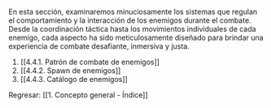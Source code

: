 
En esta sección, examinaremos minuciosamente los sistemas que regulan el comportamiento y la interacción de los enemigos durante el combate. Desde la coordinación táctica hasta los movimientos individuales de cada enemigo, cada aspecto ha sido meticulosamente diseñado para brindar una experiencia de combate desafiante, inmersiva y justa.

1. [[4.4.1. Patrón de combate de enemigos]]
2. [[4.4.2. Spawn de enemigos]]
3. [[4.4.3. Catálogo de enemigos]]


Regresar: [[1. Concepto general - Índice]]